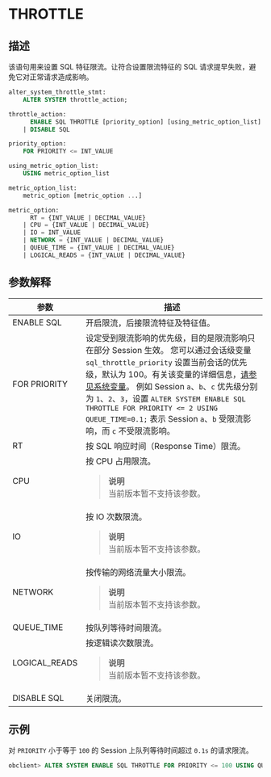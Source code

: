 # THROTTLE

## 描述

该语句用来设置 SQL 特征限流。让符合设置限流特征的 SQL 请求提早失败，避免它对正常请求造成影响。


```sql
alter_system_throttle_stmt:
    ALTER SYSTEM throttle_action;

throttle_action:
      ENABLE SQL THROTTLE [priority_option] [using_metric_option_list]
    | DISABLE SQL

priority_option:
    FOR PRIORITY <= INT_VALUE

using_metric_option_list:
    USING metric_option_list

metric_option_list:
    metric_option [metric_option ...]

metric_option:
      RT = {INT_VALUE | DECIMAL_VALUE}
    | CPU = {INT_VALUE | DECIMAL_VALUE}
    | IO = INT_VALUE
    | NETWORK = {INT_VALUE | DECIMAL_VALUE}
    | QUEUE_TIME = {INT_VALUE | DECIMAL_VALUE}
    | LOGICAL_READS = {INT_VALUE | DECIMAL_VALUE}
```

## 参数解释

|    **参数**     |       **描述**       |
|---------------|--------------------------------------------------------------------------------------------------------------------------------------------------------------------------------------------------------------------------------------------------------------------------------------------------------------------------------|
| ENABLE SQL    | 开启限流，后接限流特征及特征值。   |
| FOR PRIORITY  | 设定受到限流影响的优先级，目的是限流影响只在部分 Session 生效。 您可以通过会话级变量 `sql_throttle_priority` 设置当前会话的优先级，默认为 100。有关该变量的详细信息，[请参见系统变量](../../../../1.users-guide/12.reference-guide/2.system-variables/1.overview-of-system-variables.md)。 例如 Session `a`、`b`、`c` 优先级分别为 `1`、`2`、`3`，设置 `ALTER SYSTEM ENABLE SQL THROTTLE FOR PRIORITY <= 2 USING QUEUE_TIME=0.1;` 表示 Session  `a`、`b` 受限流影响，而 `c` 不受限流影响。 |
| RT  | 按 SQL 响应时间（Response Time）限流。           |
| CPU | 按 CPU 占用限流。 <blockquote>**说明**</br>  当前版本暂不支持该参数。</blockquote>     |
| IO  | 按 IO 次数限流。 <blockquote>**说明**</br>  当前版本暂不支持该参数。</blockquote>       |
| NETWORK       | 按传输的网络流量大小限流。 <blockquote>**说明**</br>  当前版本暂不支持该参数。</blockquote>    |
| QUEUE_TIME    | 按队列等待时间限流。         |
| LOGICAL_READS | 按逻辑读次数限流。 <blockquote>**说明**</br>  当前版本暂不支持该参数。</blockquote>       |
| DISABLE SQL   | 关闭限流。    |

## 示例

对 `PRIORITY` 小于等于 `100` 的 Session 上队列等待时间超过 `0.1s` 的请求限流。

```sql
obclient> ALTER SYSTEM ENABLE SQL THROTTLE FOR PRIORITY <= 100 USING QUEUE_TIME=0.1;
```
